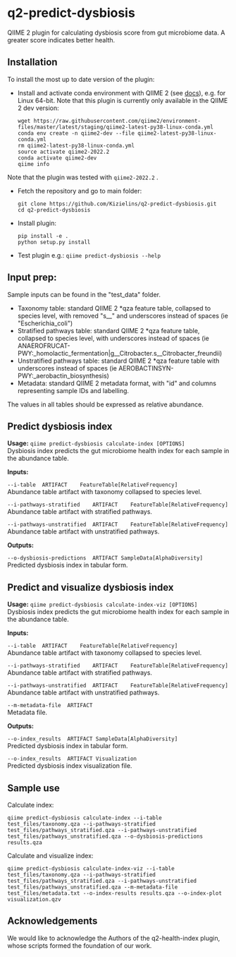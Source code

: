 # q2-predict-dysbiosis

QIIME 2 plugin for calculating dysbiosis score from gut microbiome data. A greater score indicates better health.

## Installation

To install the most up to date version of the plugin:

- Install and activate conda environment with QIIME 2 (see [docs](https://docs.qiime2.org/2020.11/install/native/)), e.g. for Linux 64-bit. Note that this plugin is currently only available in the QIIME 2 dev version:
    ```
    wget https://raw.githubusercontent.com/qiime2/environment-files/master/latest/staging/qiime2-latest-py38-linux-conda.yml
    conda env create -n qiime2-dev --file qiime2-latest-py38-linux-conda.yml
    rm qiime2-latest-py38-linux-conda.yml
    source activate qiime2-2022.2
    conda activate qiime2-dev
    qiime info
    ```
Note that the plugin was tested with `qiime2-2022.2` .

- Fetch the repository and go to main folder:
    ```
    git clone https://github.com/Kizielins/q2-predict-dysbiosis.git
    cd q2-predict-dysbiosis
    ```
- Install plugin:
    ```
    pip install -e .
    python setup.py install
    ```
  
- Test plugin e.g.: `qiime predict-dysbiosis --help`

## Input prep:

Sample inputs can be found in the "test_data" folder.

- Taxonomy table: standard QIIME 2 *qza feature table, collapsed to species level, with removed "s__" and underscores instead of spaces (ie "Escherichia_coli")
- Stratified pathways table: standard QIIME 2 *qza feature table, collapsed to species level, with underscores instead of spaces (ie ANAEROFRUCAT-PWY:_homolactic_fermentation|g__Citrobacter.s__Citrobacter_freundii)
- Unstratified pathways table: standard QIIME 2 *qza feature table with underscores instead of spaces (ie AEROBACTINSYN-PWY:_aerobactin_biosynthesis)
- Metadata: standard QIIME 2 metadata format, with "id" and <custom> columns representing sample IDs and <custom> labelling.

The values in all tables should be expressed as relative abundance.

## Predict dysbiosis index
**Usage:** `qiime predict-dysbiosis calculate-index [OPTIONS]`  
Dysbiosis index predicts the gut microbiome health index for each sample in the abundance table. 

**Inputs:**  

`--i-table	ARTIFACT	FeatureTable[RelativeFrequency]`  
Abundance table artifact with taxonomy collapsed to species level.

`--i-pathways-stratified	ARTIFACT	FeatureTable[RelativeFrequency]`  
Abundance table artifact with stratified pathways.

`--i-pathways-unstratified	ARTIFACT	FeatureTable[RelativeFrequency]`  
Abundance table artifact with unstratified pathways.

**Outputs:**

`--o-dysbiosis-predictions	ARTIFACT SampleData[AlphaDiversity]`  
Predicted dysbiosis index in tabular form.

## Predict and visualize dysbiosis index

**Usage:** `qiime predict-dysbiosis calculate-index-viz [OPTIONS]`  
Dysbiosis index predicts the gut microbiome health index for each sample in the abundance table. 

**Inputs:**  

`--i-table	ARTIFACT	FeatureTable[RelativeFrequency]`  
Abundance table artifact with taxonomy collapsed to species level.

`--i-pathways-stratified	ARTIFACT	FeatureTable[RelativeFrequency]`  
Abundance table artifact with stratified pathways.

`--i-pathways-unstratified	ARTIFACT	FeatureTable[RelativeFrequency]`  
Abundance table artifact with unstratified pathways.

`--m-metadata-file	ARTIFACT`  
Metadata file.

**Outputs:**

`--o-index_results	ARTIFACT SampleData[AlphaDiversity]`  
Predicted dysbiosis index in tabular form.

`--o-index_results	ARTIFACT Visualization`  
Predicted dysbiosis index visualization file.
 
## Sample use

Calculate index: 
```
qiime predict-dysbiosis calculate-index --i-table test_files/taxonomy.qza --i-pathways-stratified test_files/pathways_stratified.qza --i-pathways-unstratified test_files/pathways_unstratified.qza --o-dysbiosis-predictions results.qza
```
Calculate and visualize index:
```
qiime predict-dysbiosis calculate-index-viz --i-table test_files/taxonomy.qza --i-pathways-stratified test_files/pathways_stratified.qza --i-pathways-unstratified test_files/pathways_unstratified.qza --m-metadata-file test_files/metadata.txt --o-index-results results.qza --o-index-plot visualization.qzv
```
## Acknowledgements

We would like to acknowledge the Authors of the q2-health-index plugin, whose scripts formed the foundation of our work. 

